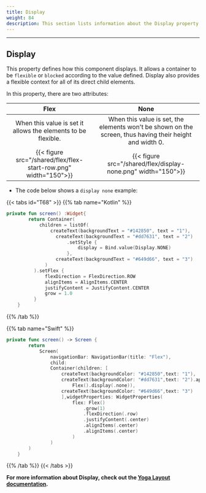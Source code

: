 ```yaml
---
title: Display
weight: 84
description: This section lists information about the Display property
---
```


---

## Display

This property defines how this component displays. It allows a container to be `flexible` or `blocked` according to the value defined. Display also provides a flexible context for all of its direct child elements.

In this property, there are two attributes:

| **Flex** | **None** |
| :-----------: | :----------------------------------------------------------: |
| When this value is set it allows the elements to be flexible. | When this value is set, the elements won't be shown on the screen, thus having their height and width 0. |
|{{< figure src="/shared/flex/flex-start-row.png" width="150">}} |{{< figure src="/shared/flex/display-none.png" width="150">}}|

*  The code below shows a `display none` example:

{{< tabs id="T68" >}}
{{% tab name="Kotlin" %}}

```kotlin
private fun screen() :Widget{
        return Container(
            children = listOf(
                createText(backgroundText = "#142850", text = "1"),
                  createText(backgroundText = "#dd7631", text = "2")
                      .setStyle {
                          display = Bind.value(Display.NONE)
                      },
                  createText(backgroundText = "#649d66", text = "3")
              )
          ).setFlex {
              flexDirection = FlexDirection.ROW
              alignItems = AlignItems.CENTER
              justifyContent = JustifyContent.CENTER
              grow = 1.0
          }
    }
```

{{% /tab %}}

{{% tab name="Swift" %}}

```swift
private func screen() -> Screen {
        return
            Screen(
                navigationBar: NavigationBar(title: "Flex"),
                child:
                Container(children: [
                    createText(backgroundColor: "#142850",text: "1"),
                    createText(backgroundColor: "#dd7631",text: "2").applyFlex(
                        Flex().display(.none)),
                    createText(backgroundColor: "#649d66",text: "3")
                    ],widgetProperties: WidgetProperties(
                        flex: Flex()
                            .grow(1)
                            .flexDirection(.row)
                            .justifyContent(.center)
                            .alignItems(.center)
                            .alignItems(.center)
                        )
                )
        )
    }
```

{{% /tab %}}
{{< /tabs >}}

**For more information about Display, check out the [**Yoga Layout documentation**](https://yogalayout.com/flex/).**
